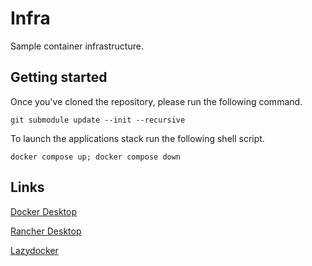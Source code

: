 # Infra

Sample container infrastructure.

## Getting started

Once you've cloned the repository, please run the following command.
```shell
git submodule update --init --recursive
```

To launch the applications stack run the following shell script.
```shell
docker compose up; docker compose down
```

## Links

[Docker Desktop](https://www.docker.com/products/docker-desktop/)

[Rancher Desktop](https://rancherdesktop.io/)

[Lazydocker](https://github.com/jesseduffield/lazydocker)
